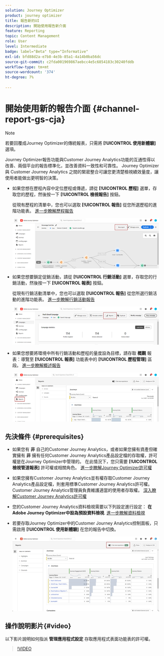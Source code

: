 ```yaml
---
solution: Journey Optimizer
product: journey optimizer
title: 報告新的UI
description: 開始使用報告新介面
feature: Reporting
topic: Content Management
role: User
level: Intermediate
badge: label="Beta" type="Informative"
exl-id: bfd88d2a-e7b8-4e3b-85a1-4a14b0ba56dc
source-git-commit: c2fda001969867aebcc4e5c6854183c30240fddb
workflow-type: tm+mt
source-wordcount: '374'
ht-degree: 7%

---
```


# 開始使用新的報告介面 {#channel-report-gs-cja}

>[!NOTE]
>
> 若要回覆成Journey Optimizer的傳統報表，只需將 **[!UICONTROL 使用新體驗]** 選項。

Journey Optimizer報告功能與Customer Journey Analytics功能的互通性得以改善、兩個平台的報告標準化，並改善資料一致性和可靠性。 Journey Optimizer 與 Customer Journey Analytics 之間的緊密整合可讓您更清楚檢視績效量度，讓使用者能做出更明智的決策。

* 如果您想在歷程內容中定位歷程或傳遞，請從 **[!UICONTROL 歷程]** 選單，存取您的歷程，然後按一下 **[!UICONTROL 檢視報告]** 按鈕。

  從現有歷程的清單中，您也可以選取 **[!UICONTROL 報告]** 從您所選歷程的進階功能表。 [進一步瞭解歷程報告](journey-global-report-cja.md)

  ![](assets/gs-cja-report-3.png)

* 如果您想要鎖定促銷活動，請從 **[!UICONTROL 行銷活動]** 選單，存取您的行銷活動，然後按一下 **[!UICONTROL 報表]** 按鈕。

  從現有行銷活動清單中，您也可以選取 **[!UICONTROL 報告]** 從您所選行銷活動的進階功能表。 [進一步瞭解行銷活動報告](campaign-global-report-cja.md)

  ![](assets/gs-cja-report-2.png)

* 如果您想要將環境中所有行銷活動和歷程的量度設為目標，請存取 **概觀** 報表：導覽至 **[!UICONTROL 報表]** 功能表中的 **[!UICONTROL 歷程管理]** 區段。 [進一步瞭解概述報告](channel-report-cja.md)

  ![](assets/gs-cja-report-1.png)

## 先決條件 {#prerequisites}

* 如果您有 **非** 自己的Customer Journey Analytics，或者如果您擁有資產但確實擁有 **非** 擁有任何Customer Journey Analytics產品設定檔的存取權，許可權是在Journey Optimizer中管理的。 在此情況下，您只需要 **[!UICONTROL 檢視管道報表]** 許可權或相關角色。 [進一步瞭解Journey Optimizer許可權](../administration/permissions.md)
* 如果您擁有Customer Journey Analytics並有權存取Customer Journey Analytics產品設定檔，則套用標準Customer Journey Analytics許可權。 Customer Journey Analytics管理員負責維護適當的使用者存取權。 [深入瞭解Customer Journey Analytics許可權](https://experienceleague.adobe.com/en/docs/analytics-platform/using/technotes/access-control)
* 您的Customer Journey Analytics資料檢視需要以下列設定進行設定： **在Adobe Journey Optimizer中設為預設資料檢視**. [進一步瞭解資料檢視](https://experienceleague.adobe.com/en/docs/analytics-platform/using/cja-dataviews/create-dataview)
* 若要存取Journey Optimizer中的Customer Journey Analytics控制面板，只需啟用 **[!UICONTROL 使用新體驗]** 在您的報告中切換。

  ![](assets/cja-option.png)

## 操作說明影片{#video}

以下影片說明如何指派 **管理應用程式設定** 存取應用程式表面功能表的許可權。

>[!VIDEO](https://video.tv.adobe.com/v/3430413)